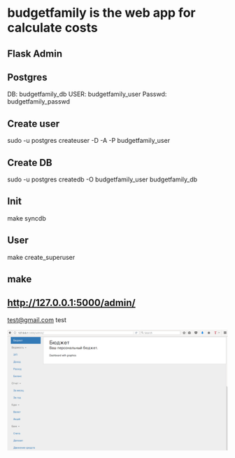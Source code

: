 # budgetfamily is the web app for calculate costs

## Flask Admin
 
## Postgres
DB:			budgetfamily_db
USER:		budgetfamily_user
Passwd: 	budgetfamily_passwd

## Create user
sudo -u postgres createuser -D -A -P budgetfamily_user

## Create DB
sudo -u postgres createdb -O budgetfamily_user budgetfamily_db


## Init
make syncdb

## User
make create_superuser

## make

## http://127.0.0.1:5000/admin/
test@gmail.com
test


![budgetfamily](budgetfamily.png)
